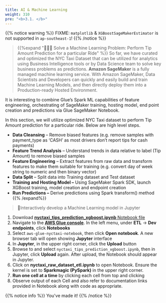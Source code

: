 ```yaml
---
title: AI & Machine Learning
weight: 310
pre: "<b>3.1. </b>"
---
```


{{% notice warning %}}
FIXME: `matplotlib` & `XGBoostSageMakerEstimator` is not supported in `ap-southeast-1`!
{{% /notice %}}

> {{%expand "🎯🎯🎯 Solve a Machine Learning Problem: Perform Tip Amount Prediction for a particular Ride" %}}
So far, we have curated and optimized the NYC Taxi Dataset that can be utilized for analytics using Business Intelligence tools or by Data Science team to solve key business problems as predictions. 
**Amazon SageMaker** is a fully managed machine learning service. With Amazon SageMaker, Data Scientists and Developers can quickly and easily build and train Machine Learning Models, and then directly deploy them into a Production-ready Hosted Environment.

It is interesting to combine Glue’s Spark ML capabilities of feature engineering, orchestrating of SageMaker training, hosting model, end point creation and predictions via Glue SageMaker Notebook.

In this section, we will utilize optimized NYC Taxi dataset to perform Tip Amount prediction for a particular ride. Below are high level steps.

- **Data Cleansing** – Remove biased features (e.g. remove samples with payment_type as ‘CASH’ as most drivers don’t report tips for cash payments)
- **Feature Trend Analysis** – Understand trends in data relative to label (Tip Amount) to remove biased samples
- **Feature Engineering** – Extract features from raw data and transform features to make them suitable for training (e.g. convert day of week string to numeric and then binary vector)
- **Data Split** – Split data into Training dataset and Test dataset
- **Training and Hosting Model –** Using SageMaker Spark SDK, launch XGBoost training, model creation and endpoint creation
- **Run Predictions –** Derive predictions using Spark transform() method
{{% /expand%}}


> 🎯Interactively develop a Machine Learning model in Jupyter

1. Download [**nyctaxi_tips_prediction_xgboost.ipynb** Notebook file](https://github.com/nnthanh101/serverless-data-lake/blob/nyc-taxi/README/nyc-taxi/nyctaxi_tips_prediction_xgboost.ipynb)
2. Navigate to the [**AWS Glue console**](https://ap-southeast-1.console.aws.amazon.com/glue/home?region=ap-southeast-1#etl:tab=notebooks). In the left menu, under **ETL** → **Dev endpoints**, click **Notebooks**
3. Select `aws-glue-nyctaxi-notebook`, then click **Open notebook**. A new browser tab will open showing **Jupyter** interface
4. In **Jupyter**, in the upper right corner, click the **Upload** button 
5. Browse to and select `nyctaxi_tips_prediction_xgboost.ipynb`, then in Jupyter, click **Upload** again. After upload, the Notebook should appear in Jupyter.
6. Click on **nyctaxi_raw_dataset_etl.ipynb** to open Notebook. Ensure the kernel is set to **Sparkmagic (PySpark)** in the upper right corner.
7. **Run one cell at a time** by clicking each cell from top and clicking
8. Observe output of each Cell and also refer to documentation links provided in Notebook along with code as appropriate.


{{% notice info %}} 
You've made it! 
{{% /notice %}}